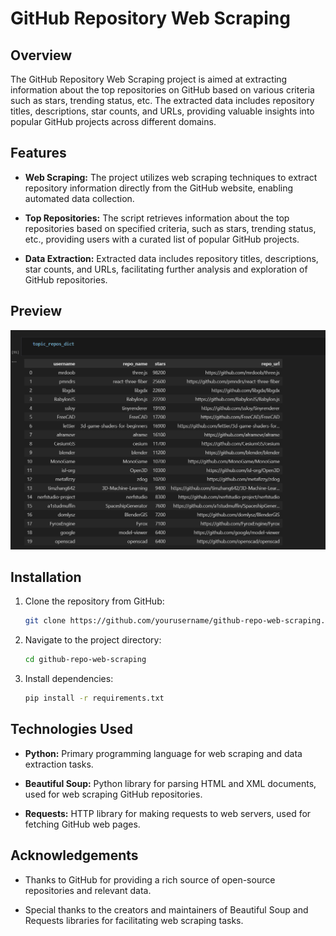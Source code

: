 # GitHub Repository Web Scraping

## Overview

The GitHub Repository Web Scraping project is aimed at extracting information about the top repositories on GitHub based on various criteria such as stars, trending status, etc. The extracted data includes repository titles, descriptions, star counts, and URLs, providing valuable insights into popular GitHub projects across different domains.

## Features

- **Web Scraping:** The project utilizes web scraping techniques to extract repository information directly from the GitHub website, enabling automated data collection.

- **Top Repositories:** The script retrieves information about the top repositories based on specified criteria, such as stars, trending status, etc., providing users with a curated list of popular GitHub projects.

- **Data Extraction:** Extracted data includes repository titles, descriptions, star counts, and URLs, facilitating further analysis and exploration of GitHub repositories.

## Preview
![Screenshot 1](https://github.com/prathameshpatil455/web_scraping_github_repo/blob/main/screenshots/Screenshot%202024-04-08%20183448.png)

## Installation

1. Clone the repository from GitHub:

    ```bash
    git clone https://github.com/yourusername/github-repo-web-scraping.git
    ```

2. Navigate to the project directory:

    ```bash
    cd github-repo-web-scraping
    ```

3. Install dependencies:

    ```bash
    pip install -r requirements.txt
    ```

## Technologies Used

- **Python:** Primary programming language for web scraping and data extraction tasks.
  
- **Beautiful Soup:** Python library for parsing HTML and XML documents, used for web scraping GitHub repositories.
  
- **Requests:** HTTP library for making requests to web servers, used for fetching GitHub web pages.

## Acknowledgements

- Thanks to GitHub for providing a rich source of open-source repositories and relevant data.
  
- Special thanks to the creators and maintainers of Beautiful Soup and Requests libraries for facilitating web scraping tasks.

